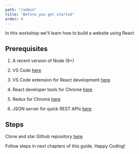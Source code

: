 ```yaml
---
path: "/admin"
title: "Before you get started"
order: 0
---
```


In this workshop we'll learn how to build a website using React

## Prerequisites

1. A recent version of Node (8+)

1. VS Code [here](https://code.visualstudio.com/download/?WT.mc_id=react-workshop-github-sicotin)  

1. VS Code extension for React development [here](https://marketplace.visualstudio.com/items?itemName=burkeholland.react-food-truck&WT.mc_id=react-workshop-github-sicotin)

1. React developer tools for Chrome [here](https://chrome.google.com/webstore/detail/react-developer-tools/fmkadmapgofadopljbjfkapdkoienihi?hl=en)

1. Redux for Chrome [here](https://chrome.google.com/webstore/detail/react-developer-tools/fmkadmapgofadopljbjfkapdkoienihi?hl=en)

1. JSON server for quick REST APIs [here](https://github.com/typicode/json-server)

## Steps

Clone and star Github repository [here](https://github.com/adaschevici/goodreads)

Follow steps in next chapters of this guide. Happy Coding!
